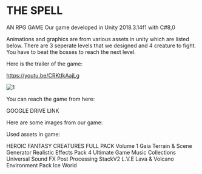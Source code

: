 # THE SPELL
AN RPG GAME 
Our game developed in Unity 2018.3.14f1 with  C#8,0

Animations and graphics are from various assets in unity which are listed below.
There are 3 seperate levels that we designed and 4 creature to fight.
You have to beat the bosses to reach the next level.

Here is the trailer of the game:

https://youtu.be/CRKtIkAajLg

![1](https://user-images.githubusercontent.com/41696219/82714282-87776e00-9c96-11ea-909f-bf0741225b25.png)

You can reach the game from here: 

GOOGLE DRIVE LINK

Here are some images from our game:

Used assets in game: 

HEROIC FANTASY CREATURES FULL PACK Volume 1
Gaia Terrain & Scene Generator
Realistic Effects Pack 4
Ultimate Game Music Collections
Universal Sound FX
Post Processing StackV2
L.V.E Lava & Volcano Environment Pack
Ice World

